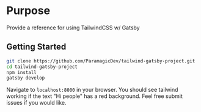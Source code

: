 # Purpose

Provide a reference for using TailwindCSS w/ Gatsby

## Getting Started

```bash
git clone https://github.com/ParamagicDev/tailwind-gatsby-project.git
cd tailwind-gatsby-project
npm install
gatsby develop
```

Navigate to `localhost:8000` in your browser. You should see tailwind working if
the text "Hi people" has a red background. Feel free submit issues if you would like.
